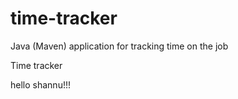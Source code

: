  # time-tracker
Java (Maven) application for tracking time on the job

Time tracker

hello shannu!!!
